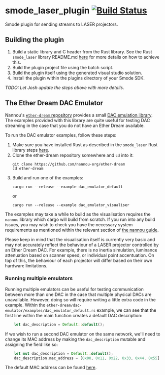 # smode_laser_plugin [![Build Status](https://github.com/mindbuffer/smode_laser_plugin/workflows/smode_laser_plugin/badge.svg)](https://github.com/mindbuffer/smode_laser_plugin/actions)

Smode plugin for sending streams to LASER projectors.

## Building the plugin

1. Build a static library and C header from the Rust library. See the Rust
   `smode_laser` library README.md [here][1] for more details on how to achieve
   this.
2. Build the plugin project file using the batch script.
3. Build the plugin itself using the generated visual studio solution.
4. Install the plugin within the plugins directory of your Smode SDK.

*TODO: Let Josh update the steps above with more details.*

## The Ether Dream DAC Emulator

Nannou's [`ether-dream` repository][2] provides a small [DAC emulation
library][3]. The examples provided with this library are quite useful for
testing DAC streaming in the case that you do not have an Ether Dream available.

To run the DAC emulator examples, follow these steps:

1. Make sure you have installed Rust as described in the `smode_laser` Rust
   library steps [here][1].
2. Clone the ether-dream repository somewhere and `cd` into it:
   ```
   git clone https://github.com/nannou-org/ether-dream
   cd ether-dream
   ```
3. Build and run one of the examples:
   ```
   cargo run --release --example dac_emulator_default
   ```
   or
   ```
   cargo run --release --example dac_emulator_visualiser
   ```

The examples may take a while to build as the visualisation requires the
`nannou` library which cargo will build from scratch. If you run into any build
issues, you may wish to check you have the necessary system requirements as
mentioned within the relevant section of [the nannou guide][4].

Please keep in mind that the visualisation itself is currently very basic and
may not accurately reflect the behaviour of a LASER projector controlled by an
Ether Dream DAC. For example, there is no inertia simulation, luminance
attenuation based on scanner speed, or individual point accentuation. On top of
this, the behaviour of each projector will differ based on their own hardware
limitations.

### Running multiple emulators

Running multiple emulators can be useful for testing communication between more
than one DAC in the case that multiple physical DACs are unavailable. However,
doing so will require writing a little extra code in the example. Within the
`ether-dream/dac-emulator/examples/dac_emulator_default.rs` example, we can see
that the first line within the main function creates a default DAC description:
```rust
    let dac_description = Default::default();
```
If we wish to run a second DAC emulator on the same network, we'll need to
change its MAC address by making the `dac_description` mutable and assigning the
field like so:
```rust
    let mut dac_description = Default::default();
    dac_description.mac_address = [0x00, 0x11, 0x22, 0x33, 0x44, 0x55].into();
```

The default MAC address can be found [here][5].

[1]: https://github.com/MindBuffer/smode_laser_plugin/tree/master/smode_laser_plugin
[2]: https://github.com/nannou-org/ether-dream
[3]: https://github.com/nannou-org/ether-dream/tree/master/dac-emulator
[4]: https://guide.nannou.cc/getting_started/platform-specific_setup.html
[5]: https://github.com/nannou-org/ether-dream/blob/0153de15c82fe351384f5b5f55a41e5006aa404c/dac-emulator/src/lib.rs#L27
